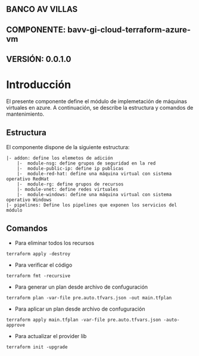 #
## BANCO AV VILLAS
## COMPONENTE: bavv-gi-cloud-terraform-azure-vm
## VERSIÓN: 0.0.1.0
#

# Introducción
El presente componente define el módulo de implemetación de máquinas virtuales en azure. A continuación, se describe la estructura y comandos de mantenimiento.

## Estructura
El componente dispone de la siguiente estructura:
```
|- addon: define los elemetos de adición
    |-  module-nsg: define grupos de seguridad en la red
    |-  module-public-ip: define ip publicas
    |-  module-red-hat: define una máquina virtual con sistema operativo RedHat
    |-  module-rg: define grupos de recursos
    |- module-vnet: define redes virtuales
    |-  module-windows: define una máquina virtual con sistema operativo Windows
|- pipelines: Define los pipelines que exponen los servicios del módulo
```

## Comandos
- Para eliminar todos los recursos
```
terraform apply -destroy
```
- Para verificar el código
```
terraform fmt -recursive
```
- Para generar un plan desde archivo de confuguración
```
terraform plan -var-file pre.auto.tfvars.json -out main.tfplan
```
- Para aplicar un plan desde archivo de confuguración
```
terraform apply main.tfplan -var-file pre.auto.tfvars.json -auto-approve 
```
- Para actualizar el provider lib
```
terraform init -upgrade
```
